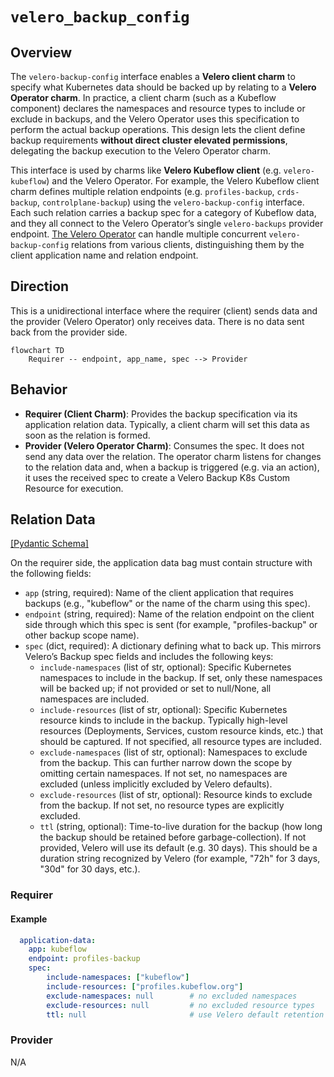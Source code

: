 # `velero_backup_config`

## Overview

The `velero-backup-config` interface enables a **Velero client charm** to specify what Kubernetes data should be backed up by relating to a **Velero Operator charm**. In practice, a client charm (such as a Kubeflow component) declares the namespaces and resource types to include or exclude in backups, and the Velero Operator uses this specification to perform the actual backup operations. This design lets the client define backup requirements **without direct cluster elevated permissions**, delegating the backup execution to the Velero Operator charm.

This interface is used by charms like **Velero Kubeflow client** (e.g. `velero-kubeflow`) and the Velero Operator. For example, the Velero Kubeflow client charm defines multiple relation endpoints (e.g. `profiles-backup`, `crds-backup`, `controlplane-backup`) using the `velero-backup-config` interface. Each such relation carries a backup spec for a category of Kubeflow data, and they all connect to the Velero Operator’s single `velero-backups` provider endpoint. [The Velero Operator](https://github.com/canonical/velero-operator) can handle multiple concurrent `velero-backup-config` relations from various clients, distinguishing them by the client application name and relation endpoint.

## Direction

This is a unidirectional interface where the requirer (client) sends data and the provider (Velero Operator) only receives data. There is no data sent back from the provider side.

```mermaid
flowchart TD
    Requirer -- endpoint, app_name, spec --> Provider
```

## Behavior

- **Requirer (Client Charm)**: Provides the backup specification via its application relation data. Typically, a client charm will set this data as soon as the relation is formed.
- **Provider (Velero Operator Charm)**: Consumes the spec. It does not send any data over the relation. The operator charm listens for changes to the relation data and, when a backup is triggered (e.g. via an action), it uses the received spec to create a Velero Backup K8s Custom Resource for execution.

## Relation Data

[\[Pydantic Schema\]](./schema.py)

On the requirer side, the application data bag must contain structure with the following fields:

- `app` (string, required): Name of the client application that requires backups (e.g., "kubeflow" or the name of the charm using this spec).
- `endpoint` (string, required): Name of the relation endpoint on the client side through which this spec is sent (for example, "profiles-backup" or other backup scope name).
- `spec` (dict, required): A dictionary defining what to back up. This mirrors Velero’s Backup spec fields and includes the following keys:
  - `include-namespaces` (list of str, optional): Specific Kubernetes namespaces to include in the backup. If set, only these namespaces will be backed up; if not provided or set to null/None, all namespaces are included.
  - `include-resources` (list of str, optional): Specific Kubernetes resource kinds to include in the backup. Typically high-level resources (Deployments, Services, custom resource kinds, etc.) that should be captured. If not specified, all resource types are included.
  - `exclude-namespaces` (list of str, optional): Namespaces to exclude from the backup. This can further narrow down the scope by omitting certain namespaces. If not set, no namespaces are excluded (unless implicitly excluded by Velero defaults).
  - `exclude-resources` (list of str, optional): Resource kinds to exclude from the backup. If not set, no resource types are explicitly excluded.
  - `ttl` (string, optional): Time-to-live duration for the backup (how long the backup should be retained before garbage-collection). If not provided, Velero will use its default (e.g. 30 days). This should be a duration string recognized by Velero (for example, "72h" for 3 days, "30d" for 30 days, etc.).

### Requirer

#### Example

```yaml
  application-data:
    app: kubeflow
    endpoint: profiles-backup
    spec:
        include-namespaces: ["kubeflow"]
        include-resources: ["profiles.kubeflow.org"]
        exclude-namespaces: null        # no excluded namespaces
        exclude-resources: null         # no excluded resource types
        ttl: null                       # use Velero default retention
```

### Provider

N/A
